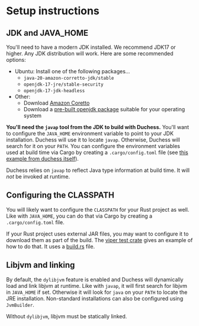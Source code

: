 # Setup instructions

## JDK and JAVA_HOME

You'll need to have a modern JDK installed. We recommend JDK17 or higher. Any JDK distribution will work. Here are some recommended options:

* Ubuntu: Install one of the following packages...
    * `java-20-amazon-corretto-jdk/stable`
    * `openjdk-17-jre/stable-security`
    * `openjdk-17-jdk-headless` 
* Other:
    * Download [Amazon Coretto](https://aws.amazon.com/corretto/?filtered-posts.sort-by=item.additionalFields.createdDate&filtered-posts.sort-order=desc)
    * Download a [pre-built openjdk package](https://openjdk.org/install/) suitable for your operating system

**You'll need the `javap` tool from the JDK to build with Duchess.**  You'll want to configure the `JAVA_HOME` environment variable to point to your JDK installation. Duchess will use it to locate `javap`. Otherwise, Duchess will search for it on your `PATH`.  You can configure the environment variables used at build time via Cargo by creating a `.cargo/config.toml` file (see [this example from duchess itself](https://github.com/duchess-rs/duchess/blob/main/.cargo/config.toml)).

Duchess relies on `javap` to reflect Java type information at build time. It will *not* be invoked at runtime.

## Configuring the CLASSPATH

You will likely want to configure the `CLASSPATH` for your Rust project as well. Like with `JAVA_HOME`, you can do that via Cargo by creating a `.cargo/config.toml` file.

If your Rust project uses external JAR files, you may want to configure it to download them as part of the build. The [viper test crate](https://github.com/duchess-rs/duchess/tree/main/test-crates/viper) gives an example of how to do that. It uses a [build.rs](https://github.com/duchess-rs/duchess/blob/main/test-crates/viper/build.rs) file.

## Libjvm and linking

By default, the `dylibjvm` feature is enabled and Duchess will dynamically load and link libjvm at runtime. Like with `javap`, it will first search for libjvm in `JAVA_HOME` if set. Otherwise it will look for `java` on your `PATH` to locate the JRE installation. Non-standard installations can also be configured using `JvmBuilder`.

Without `dylibjvm`, libjvm must be statically linked.